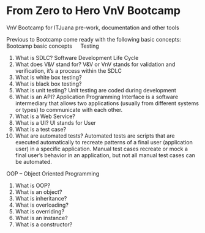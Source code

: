 # From Zero to Hero VnV Bootcamp
VnV Bootcamp for ITJuana pre-work, documentation and other tools

Previous to Bootcamp come ready with the following basic concepts:
Bootcamp basic concepts
 
Testing
1.    What is SDLC? 
    Software Development Life Cycle
2.    What does V&V stand for?
    V&V or VnV stands for validation and verification, it’s a process within the SDLC
3.    What is white box testing?
4.    What is black box testing?
5.    What is unit testing? 
    Unit testing are coded during development
6.    What is an API? 
    Application Programming Interface is a software intermediary that allows two applications (usually from different systems or types) to communicate with each other.
7. What is a Web Service?
8.    What is a UI? UI stands for User
9.    What is a test case?
10.    What are automated tests? 
     Automated tests are scripts that are executed automatically to recreate patterns of a final user (application user) in a specific application. Manual test cases recreate or mock a final user’s behavior in an application, but not all manual test cases can be automated.
        
OOP – Object Oriented Programming
1.    What is OOP?
2.    What is an object?
3.    What is inheritance?
4.    What is overloading?
5.    What is overriding?
6.    What is an instance?
7.    What is a constructor?
